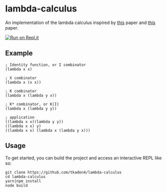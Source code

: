 # lambda-calculus

An implementation of the lambda calculus inspired by [this](http://www.cse.chalmers.se/research/group/logic/TypesSS05/Extra/geuvers.pdf) paper and
[this](https://ryanflannery.net/research/logic-notes/Barendregt-LambdaCalculus-Chap1-5.pdf) paper.

[![Run on Repl.it](https://repl.it/badge/github/tkaden4/lambda-calculus)](https://repl.it/github/tkaden4/lambda-calculus)

## Example

```
; Identity function, or I combinator
(lambda x x)

; X combinator
(lambda x (x x))

; K combinator
(lambda x (lambda y x))

; K* combinator, or K(I)
(lambda x (lambda y y))

; application
((lambda x x)(lambda y y))
((lambda x x) y)
((lambda x x) (lambda x (lambda y x)))
```

## Usage

To get started, you can build the project and access an interactive REPL like so:

```
git clone https://github.com/tkaden4/lambda-calculus
cd lambda-calculus
yarn|npm install
node build
```
